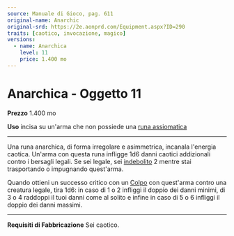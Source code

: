 ```yaml
---
source: Manuale di Gioco, pag. 611
original-name: Anarchic
original-srd: https://2e.aonprd.com/Equipment.aspx?ID=290
traits: [caotico, invocazione, magico]
versions:
  - name: Anarchica
    level: 11
    price: 1.400 mo
---
```


# Anarchica - Oggetto 11

**Prezzo** 1.400 mo

**Uso** incisa su un'arma che non possiede una
[runa assiomatica](/equipaggiamento/rune/proprieta-per-arma/assiomatica)

---

Una runa anarchica, di forma irregolare e asimmetrica, incanala l'energia
caotica. Un'arma con questa runa infligge 1d6 danni caotici addizionali contro i
bersagli legali. Se sei legale, sei [indebolito](/condizioni/indebolito) 2
mentre stai trasportando o impugnando quest'arma.

Quando ottieni un successo critico con un [Colpo](/azioni/base/colpire) con
quest'arma contro una creatura legale, tira 1d6: in caso di 1 o 2 infliggi il
doppio dei danni minimi, di 3 o 4 raddoppi il tuoi danni come al solito e infine
in caso di 5 o 6 infliggi il doppio dei danni massimi.

---

**Requisiti di Fabbricazione** Sei caotico.
